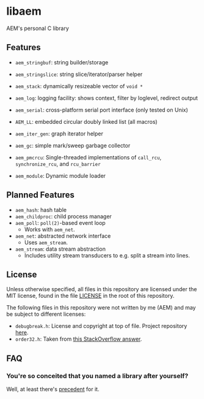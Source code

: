 # libaem

AEM's personal C library

## Features

* `aem_stringbuf`: string builder/storage
* `aem_stringslice`: string slice/iterator/parser helper
* `aem_stack`: dynamically resizeable vector of `void *`

* `aem_log`: logging facility: shows context, filter by loglevel, redirect output

* `aem_serial`: cross-platform serial port interface (only tested on Unix)

* `AEM_LL`: embedded circular doubly linked list (all macros)
* `aem_iter_gen`: graph iterator helper

* `aem_gc`: simple mark/sweep garbage collector
* `aem_pmcrcu`: Single-threaded implementations of `call_rcu`, `synchronize_rcu`, and `rcu_barrier`
* `aem_module`: Dynamic module loader


## Planned Features

* `aem_hash`: hash table
* `aem_childproc`: child process manager
* `aem_poll`: `poll(2)`-based event loop
	* Works with `aem_net`.
* `aem_net`: abstracted network interface
	* Uses `aem_stream`.
* `aem_stream`: data stream abstraction
	* Includes utility stream transducers to e.g. split a stream into lines.

## License

Unless otherwise specified, all files in this repository are licensed under the MIT license, found in the file [LICENSE](./LICENSE) in the root of this repository.

The following files in this repository were not written by me (AEM) and may be subject to different licenses:
- `debugbreak.h`: License and copyright at top of file.  Project repository [here](https://github.com/scottt/debugbreak).
- `order32.h`: Taken from [this StackOverflow answer](https://stackoverflow.com/a/2103095).

## FAQ

### You're so conceited that you named a library after yourself?

Well, at least there's [precedent](https://github.com/nothings/stb) for it.
